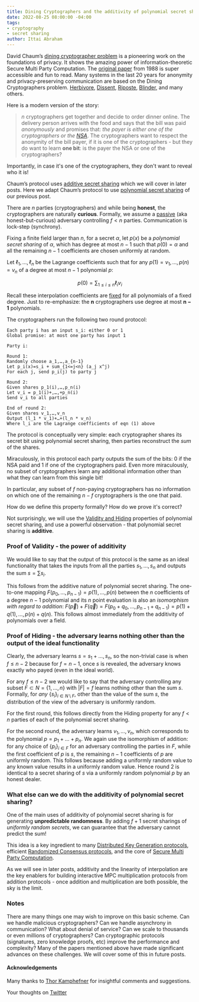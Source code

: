 ```yaml
---
title: Dining Cryptographers and the additivity of polynomial secret sharing
date: 2022-08-25 08:00:00 -04:00
tags:
- cryptography
- secret sharing
author: Ittai Abraham
---
```


David Chaum’s [dining cryptographer problem](https://en.wikipedia.org/wiki/Dining_cryptographers_problem) is a pioneering work on the foundations of privacy. It shows the amazing power of information-theoretic Secure Multi Party Computation. The [original paper](https://users.ece.cmu.edu/~adrian/731-sp04/readings/dcnets.html) from 1988 is super accessible and fun to read. Many systems in the last 20 years for anonymity and privacy-preserving communication are based on the Dining Cryptographers problem. [Herbivore](https://www.cs.cornell.edu/people/egs/herbivore/documentation.html), [Dissent](https://dedis.cs.yale.edu/dissent/), [Riposte](https://arxiv.org/pdf/1503.06115.pdf), [Blinder](https://eprint.iacr.org/2020/248.pdf), and many others.

Here is a modern version of the story:

> $n$ cryptographers get together and decide to order dinner online. The delivery person arrives with the food and says that the bill was paid *anonymously* and promises that: *the payer is either one of the cryptographers or the [NSA](https://www.nsa.gov)*.
> The cryptographers want to respect the anonymity of the bill payer, if it is one of the cryptographers - but they do want to learn **one bit**: is the payer the NSA or one of the cryptographers?

Importantly, in case it's one of the cryptographers, they don't want to reveal who it is!

Chaum’s protocol uses [additive secret sharing](https://www1.cs.columbia.edu/~tal/4261/F19/secretsharingf19.pdf) which we will cover in later posts. Here we adapt Chaum’s protocol to use [polynomial secret sharing](https://decentralizedthoughts.github.io/2020-07-17-polynomial-secret-sharing-and-the-lagrange-basis/) of our previous post. 

There are $n$ parties (cryptographers) and while being **honest**, the cryptographers are naturally **curious**. Formally, we assume a [passive](https://decentralizedthoughts.github.io/2019-06-07-modeling-the-adversary/) (aka honest-but-curious) adversary controlling $f<n$ parties. Communication is lock-step (synchrony).

Fixing a finite field larger than $n$, for a secret $\alpha$, let $p(x)$ be a *polynomial secret sharing* of $\alpha$, which has degree at most $n-1$ such that $p(0)=\alpha$ and all the remaining $n-1$ coefficients are chosen uniformly at random.

Let $\ell_1,\dots,\ell_n$ be the Lagrange coefficients such that for any $p(1)=v_1,\dots,p(n)=v_n$ of a degree at most $n-1$ polynomial $p$:

$$
p(0)= \sum_{1 \leq i \leq n} \ell_i v_i
$$

Recall these interpolation coefficients are [fixed](https://decentralizedthoughts.github.io/2020-07-17-polynomial-secret-sharing-and-the-lagrange-basis/) for all polynomials of a fixed degree. Just to re-emphasize: the $\mathbf{n}$ cryptographers use degree at most $\mathbf{n{-}1}$ polynomials.


The cryptographers run the following two round protocol:
```
Each party i has an input s_i: either 0 or 1
Global promise: at most one party has input 1

Party i:

Round 1:
Randomly choose a_1,…,a_{n-1}
Let p_i(x)=s_i + sum_{1<=j<n} (a_j x^j)
For each j, send p_i(j) to party j

Round 2:
Given shares p_1(i),…,p_n(i)
Let v_i = p_1(i)+,…,+p_n(i)
Send v_i to all parties

End of round 2:
Given shares v_1,…,v_n
Output (l_1 * v_1)+…+(l_n * v_n)
Where l_i are the Lagrange coefficients of eqn (1) above
```

The protocol is conceptually very simple: each cryptographer shares its secret bit using polynomial secret sharing, then parties reconstruct the *sum* of the shares.

Miraculously, in this protocol each party outputs the sum of the bits: $0$ if the NSA paid and $1$ if one of the cryptographers paid. Even more miraculously, no subset of cryptographers learn any additional information other than what they can learn from this single bit!

In particular, any subset of $f$ non-paying cryptographers has no information on which one of the remaining $n-f$ cryptographers is the one that paid.

How do we define this property formally? How do we prove it's correct?

Not surprisingly, we will use the [Validity and Hiding](https://decentralizedthoughts.github.io/2020-07-17-polynomial-secret-sharing-and-the-lagrange-basis/) properties of polynomial secret sharing, and use a powerful observation - that polynomial secret sharing is **additive**.

### Proof of Validity - the power of additivity

We would like to say that the output of this protocol is the same as an ideal functionality that takes the inputs from all the parties $s_1,\dots,s_n$ and outputs the sum $s= \sum s_i$.

This follows from the additive nature of polynomial secret sharing. The one-to-one mapping $F(p_0, \dots,p_{n-1})=p(1),\dots, p(n)$ between the $n$ coefficients of a degree $n-1$ polynomial and its $n$ point evaluation is also an *isomorphism with regard to addition*: $F( \vec{p} )+F( \vec{q} ) = F(p_0+q_0, \dots, p_{n-1}+q_{n-1})= p(1)+q(1), \dots, p(n)+q(n)$. This follows almost immediately from the additivity of polynomials over a field. 

### Proof of Hiding - the adversary learns nothing other than the output of the ideal functionality

Clearly, the adversary learns $s=s_1+\dots,s_n$, so the non-trivial case is when  $f \leq n-2$ because for $f=n-1$, once $s$ is revealed, the adversary knows exactly who payed (even in the ideal world).

For any $f\leq n-2$ we would like to say that the adversary controlling any subset $F \subset N= \{ 1,\dots,n \}$ with $|F|=f$ learns nothing other than the sum $s$. Formally, for *any* $\{ s_i \}_{i \in N \setminus F}$, other than the value of the sum $s$, the distribution of the view of the adversary is uniformly random.

For the first round, this follows directly from the Hiding property for any $f<n$ parties of each of the polynomial secret sharing. 

For the second round, the adversary learns $v_1,\dots,v_n$, which corresponds to the polynomial $p=p_1+\dots+p_n$. We again use the isomorphism of addition: for any choice of $\{ p_i \}_{i \in F}$ for an adversary controlling the parties in $F$, while the first coefficient of $p$ is $s$, the remaining $n-1$ coefficients of $p$ are uniformly random. This follows because adding a uniformly random value to any known value results in a uniformly random value. Hence round 2 is identical to a secret sharing of $s$ via a uniformly random polynomial $p$ by an honest dealer.

### What else can we do with the additivity of polynomial secret sharing?

One of the main uses of additivity of polynomial secret sharing is for generating **unpredictable randomness**. By adding $f+1$ secret sharings of *uniformly random secrets*, we can guarantee that the adversary cannot predict the sum!

This idea is a key ingredient to many [Distributed Key Generation protocols](https://arxiv.org/pdf/2102.09041.pdf), efficient [Randomized Consensus protocols](https://eprint.iacr.org/2006/065.pdf), and the core of [Secure Multi Party Computation](https://eprint.iacr.org/2011/136.pdf).

As we will see in later posts, additivity and the linearity of interpolation are the key enablers for building interactive MPC multiplication protocols from addition protocols - once addition and multiplication are both possible, the sky is the limit.

### Notes

There are many things one may wish to improve on this basic scheme. Can we handle malicious cryptographers? Can we handle asynchrony in communication? What about denial of service? Can we scale to thousands or even millions of cryptographers? Can cryptographic protocols (signatures, zero knowledge proofs, etc) improve the performance and complexity?  Many of the papers mentioned above have made significant advances on these challenges. We will cover some of this in future posts.

#### Acknowledgements

Many thanks to [Thor Kamphefner](https://thork.net) for insightful comments and suggestions. 


Your thoughts on [Twitter](https://twitter.com/ittaia/status/1562777337753587712?s=21&t=dilr4XTgVUq0e5Q-10sRtg)